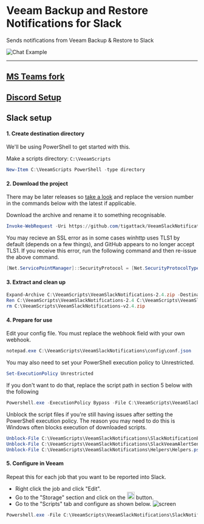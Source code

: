 # Veeam Backup and Restore Notifications for Slack

Sends notifications from Veeam Backup & Restore to Slack

![Chat Example](https://raw.githubusercontent.com/tigattack/VeeamSlackNotifications/master/asset/img/screens/sh-2.png)

---
[MS Teams fork](https://github.com/tigattack/VeeamTeamsNotifications)
---
## [Discord Setup](https://blog.tiga.tech/veeam-b-r-notifications-in-discord/)

## Slack setup

#### 1. Create destination directory

We'll be using PowerShell to get started with this.

Make a scripts directory: `C:\VeeamScripts`

```PowerShell
New-Item C:\VeeamScripts PowerShell -type directory
```

#### 2. Download the project

There may be later releases so [take a look](https://github.com/tigattack/VeeamSlackNotifications/releases) and replace the version number in the commands below with the latest if applicable.

Download the archive and rename it to something recognisable.
```PowerShell
Invoke-WebRequest -Uri https://github.com/tigattack/VeeamSlackNotifications/archive/2.4.zip -OutFile C:\VeeamScripts\VeeamSlackNotifications-2.4.zip
```
You may recieve an SSL error as in some cases winhttp uses TLS1 by default (depends on a few things), and GitHub appears to no longer accept TLS1. If you receive this error, run the following command and then re-issue the above command.
```PowerShell
[Net.ServicePointManager]::SecurityProtocol = [Net.SecurityProtocolType]::Tls12
```

#### 3. Extract and clean up
```PowerShell
Expand-Archive C:\VeeamScripts\VeeamSlackNotifications-2.4.zip -DestinationPath C:\VeeamScripts
Ren C:\VeeamScripts\VeeamSlackNotifications-2.4 C:\VeeamScripts\VeeamSlackNotifications
rm C:\VeeamScripts\VeeamSlackNotifications-v2.4.zip
```

#### 4. Prepare for use
 Edit your config file. You must replace the webhook field with your own webhook.
 ```PowerShell
notepad.exe C:\VeeamScripts\VeeamSlackNotifications\config\conf.json
```
You may also need to set your PowerShell execution policy to Unrestricted.
```PowerShell
Set-ExecutionPolicy Unrestricted
```
If you don't want to do that, replace the script path in section 5 below with the following
```PowerShell
Powershell.exe -ExecutionPolicy Bypass -File C:\VeeamScripts\VeeamSlackNotifications\SlackNotificationBootstrap.ps1
```

Unblock the script files  if you're still having issues after setting the PowerShell execution policy. The reason you may need to do this is Windows often blocks execution of downloaded scripts.
```PowerShell
Unblock-File C:\VeeamScripts\VeeamSlackNotifications\SlackNotificationBootstrap.ps1
Unblock-File C:\VeeamScripts\VeeamSlackNotifications\SlackVeeamAlertSender.ps1
Unblock-File C:\VeeamScripts\VeeamSlackNotifications\Helpers\Helpers.psm1
```

#### 5. Configure in Veeam
Repeat this for each job that you want to be reported into Slack.
* Right click the job and click "Edit".
* Go to the "Storage" section and click on the <img src="asset/img/screens/sh-3.png" height="20"> button.
* Go to the "Scripts" tab and configure as shown below.
![screen](asset/img/screens/sh-1.png)
```PowerShell
Powershell.exe -File C:\VeeamScripts\VeeamSlackNotifications\SlackNotificationBootstrap.ps1
```
